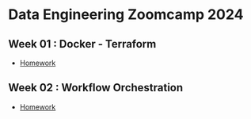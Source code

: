 # Data Engineering Zoomcamp 2024

## Week 01 : Docker - Terraform

- [Homework](./week01/homework.md)

## Week 02 : Workflow Orchestration

- [Homework](./week02/homework.md)


